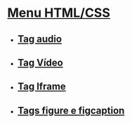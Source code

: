 

# [Menu HTML/CSS](../readme-HTML.md)

- ## [Tag audio](audio.md)

- ## [Tag Vídeo](video.md)

- ## [Tag Iframe](tag-iframe.md)

- ## [Tags figure e figcaption](figure-figcaption.md)